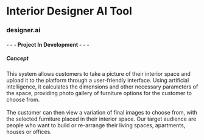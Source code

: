 # Interior Designer AI Tool
### designer.ai
#### - - - Project In Development - - -
##### Concept </br>
This system allows customers to take a picture of their interior space and upload it to the platform through a user-friendly interface. Using artificial intelligence, it calculates the dimensions and other necessary parameters of the space, providing photo gallery of furniture options for the customer to choose from. </br> </br>
The customer can then view a variation of final images to choose from, with the selected furniture placed in their interior space. Our target audience are people who want to build or re-arrange their living spaces, apartments, houses or offices.
